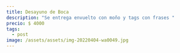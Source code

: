 ```yaml
---
title: Desayuno de Boca
description: "Se entrega envuelto con moño y tags con frases "
precio: $ 4000
tags:
  - post
image: /assets/assets/img-20220404-wa0049.jpg
---
```

